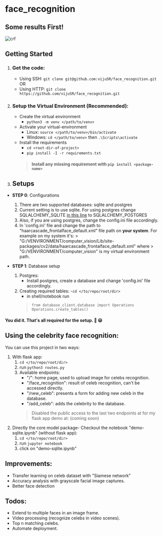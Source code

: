 # face_recognition

## Some results First!  
![crf](https://user-images.githubusercontent.com/20581741/53666049-10217d00-3c93-11e9-82ab-dcd4cd5d5d97.gif)  

## Getting Started
1. ### Get the code:
    - Using SSH: `git clone git@github.com:vijuSR/face_recognition.git`  
    OR  
    - Using HTTP: `git clone https://github.com/vijuSR/face_recognition.git`

1. ### Setup the Virtual Environment (Recommended):
    - Create the virtual environment
        - `python3 -m venv </path/to/venv>`  
    - Activate your virtual-environment
        - Linux: `source </path/to/venv>/bin/activate`
        - Windows: `cd </path/to/venv>` then `.\Scripts\activate`  
    - Install the requirements
        - `cd <root-dir-of-project>`
        - `pip install -I -r requirements.txt`
        > #### Install any missing requirement with `pip install <package-name>`  

1. ## Setups

- **STEP 0**: Configurations 
   1. There are two supported databases: sqlite and postgres
   1. Current setting is to use sqlite. For using postgres change SQLALCHEMY_SQLITE [in this line](https://github.com/vijuSR/face_recognition/blob/e027ea80d2567d48b21425ea966e6d9124ca7f55/database_client/database.py#L49) to SQLALCHEMY_POSTGRES
   1. Also, if you are using postgres, change the config.ini file accordingly.
   1. In 'config.ini' file and change the path to "haarcascade_frontalface_default.xml" file path on **your system**. For example on my system it's: > "G:/VENVIRONMENT/computer_vision/Lib/site-packages/cv2/data/haarcascade_frontalface_default.xml" where > "G:/VENVIRONMENT/computer_vision" is my virtual environment path.
  
- **STEP 1**: Database setup
   1. Postgres:
       - Install postgres, create a database and change 'config.ini' file accordingly.
   1. Creating required tables:
       -`cd </to/repo/root/dir>`
       - in shell/notebook run 
       > `from database_client.database import Operations`  
        `Operations.create_tables()`

#### You did it. That's all required for the setup. :clap: :smiley:

## Using the celebrity face recognition:

You can use this project in two ways:

1. With flask app:
   1. `cd </to/repo/root/dir>`   
   1. run `python3 routes.py`
   1. Available endpoints:
       - "/": home page, used to upload image for celebs recognition.
       - "/face_recognition": result of celeb recognition, can't be accessed directly.
       - "/new_celeb": presents a form for adding new celeb in the database.
       - "/add_celeb": adds the celebrity to the database.
       > Disabled the public access to the last two endpoints at for my flask app demo at: (coming soon)
1. Directly the core model package- Checkout the notebook "demo-sqlite.ipynb" (without flask app):
   1. `cd </to/repo/root/dir>`   
   1. run `jupyter notebook`
   1. click on "demo-sqlite.ipynb"


## Improvements:
- Transfer learning on celeb dataset with "Siamese network"
- Accuracy analysis with grayscale facial image captures.
- Better face detection

## Todos:
- Extend to multiple faces in an image frame.
- Video processing (recognize celebs in video scenes).
- Top n matching celebs. 
- Automate deployment.   
